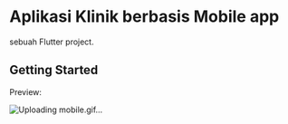 # Aplikasi Klinik berbasis Mobile app

sebuah Flutter project.

## Getting Started

Preview:

![Uploading mobile.gif…]()

